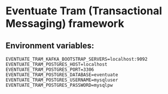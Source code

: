 # Eventuate Tram (Transactional Messaging) framework

## Environment variables:
    
    EVENTUATE_TRAM_KAFKA_BOOTSTRAP_SERVERS=localhost:9092
    EVENTUATE_TRAM_POSTGRES_HOST=localhost
    EVENTUATE_TRAM_POSTGRES_PORT=3306
    EVENTUATE_TRAM_POSTGRES_DATABASE=eventuate
    EVENTUATE_TRAM_POSTGRES_USERNAME=mysqluser
    EVENTUATE_TRAM_POSTGRES_PASSWORD=mysqlpw
